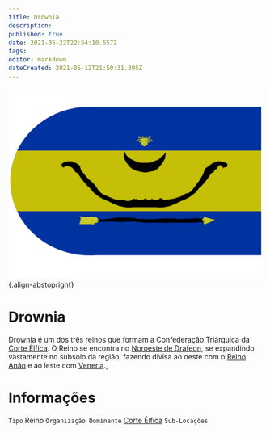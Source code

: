 ```yaml
---
title: Drownia
description: 
published: true
date: 2021-05-22T22:54:10.557Z
tags: 
editor: markdown
dateCreated: 2021-05-12T21:50:31.305Z
---
```


![drowia.png](/uploads/bandeiras/drowia.png){.align-abstopright}
# Drownia
Drownia é um dos três reinos que formam a Confederação Triárquica da [Corte Élfica](/faccoes/nacoes/corte-elfica). O Reino se encontra no [Noroeste de Drafeon](/lugares/plano-material/drafeon/noroeste-de-drafeon), se expandindo vastamente no subsolo da região, fazendo divisa ao oeste com o [Reino Anão](/faccoes/nacoes/reino-anao) e ao leste com [Veneria](/faccoes/nacoes/corte-elfica/veneria).,

# Informações
`Tipo` Reino
`Organização Dominante` [Corte Élfica](http://localhost/faccoes/nacoes/corte-elfica#corte-elfica)
`Sub-Locações`